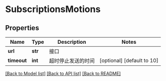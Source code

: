 # SubscriptionsMotions

## Properties
Name | Type | Description | Notes
------------ | ------------- | ------------- | -------------
**url** | **str** | 接口 | 
**timeout** | **int** | 超时停止发送的时间 | [optional] [default to 10]

[[Back to Model list]](../README.md#documentation-for-models) [[Back to API list]](../README.md#documentation-for-api-endpoints) [[Back to README]](../README.md)


